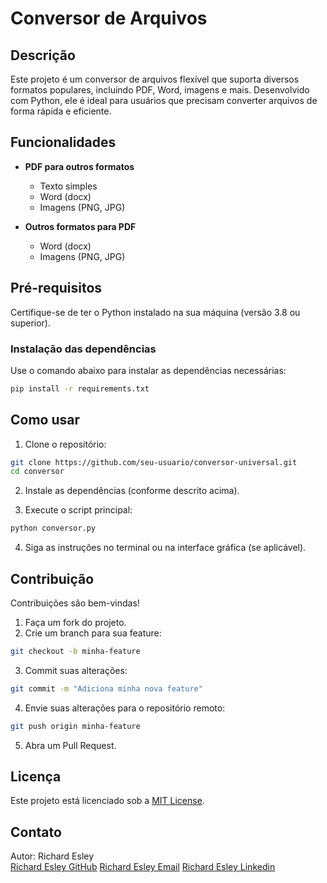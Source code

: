 
# Conversor de Arquivos  

## Descrição  

Este projeto é um conversor de arquivos flexível que suporta diversos formatos populares, incluindo PDF, Word, imagens e mais. Desenvolvido com Python, ele é ideal para usuários que precisam converter arquivos de forma rápida e eficiente.  

## Funcionalidades  

- **PDF para outros formatos**  
  - Texto simples  
  - Word (docx)  
  - Imagens (PNG, JPG)  

- **Outros formatos para PDF**  
  - Word (docx)  
  - Imagens (PNG, JPG)  

## Pré-requisitos  

Certifique-se de ter o Python instalado na sua máquina (versão 3.8 ou superior).  

### Instalação das dependências  
Use o comando abaixo para instalar as dependências necessárias:  
```bash
pip install -r requirements.txt
```  

## Como usar  

1. Clone o repositório:  
```bash
git clone https://github.com/seu-usuario/conversor-universal.git
cd conversor
```  

2. Instale as dependências (conforme descrito acima).  

3. Execute o script principal:  
```bash
python conversor.py
```  

4. Siga as instruções no terminal ou na interface gráfica (se aplicável).  

## Contribuição  

Contribuições são bem-vindas!  
1. Faça um fork do projeto.  
2. Crie um branch para sua feature:  
```bash
git checkout -b minha-feature
```  
3. Commit suas alterações:  
```bash
git commit -m "Adiciona minha nova feature"
```  
4. Envie suas alterações para o repositório remoto:  
```bash
git push origin minha-feature
```  
5. Abra um Pull Request.  

## Licença  

Este projeto está licenciado sob a [MIT License](LICENSE).  

## Contato  

Autor: Richard Esley  
[Richard Esley GitHub](https://github.com/RDEsley)
[Richard Esley Email](https://richardesleyso@gmail.com)
[Richard Esley Linkedin](www.linkedin.com/in/richardesley)
